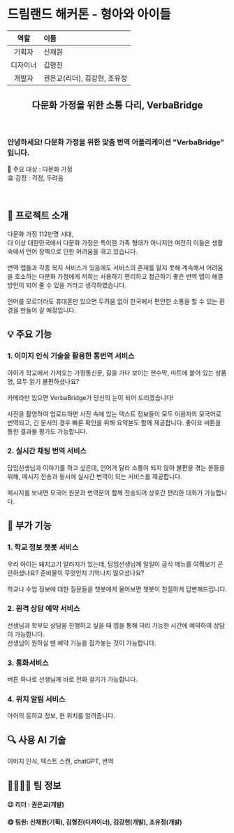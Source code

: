 # 드림랜드 해커톤 - 형아와 아이들

|역할|이름|
|:-:|:-|
|기획자|신채원|
|디자이너|김형진|
|개발자|권은교(리더), 김강현, 조유정|

## <center>다문화 가정을 위한 소통 다리, VerbaBridge</center>
<br>

### 안녕하세요! 다문화 가정을 위한 맞춤 번역 어플리케이션 "VerbaBridge" 입니다.

🤗 주요 대상 : 다문화 가정<br>
😩 감정 : 걱정, 두려움

<br>

## 📒 프로젝트 소개
다문화 가정 112만명 시대, <br>
더 이상 대한민국에서 다문화 가정은 특이한 가족 형태가 아니지만 여전히 이들은 생활 속에서 언어 장벽으로 인한 어려움을 겪고 있습니다. 
<br><br>
번역 앱들과 각종 복지 서비스가 있음에도 서비스의 존재를 알지 못해 계속해서 어려움을 호소하는 다문화 가정에게 저희는 사용하기 편리하고 접근하기 좋은 번역 앱이 해결 방안이 되어 줄 수 있을 거라고 생각하였습니다.
<br><br>
언어를 모르더라도 휴대폰만 있으면 두려움 없이 한국에서 편안한 소통을 할 수 있는 환경을 만들어 갈 예정입니다.

## 💡 주요 기능

### 1. 이미지 인식 기술을 활용한 통번역 서비스
아이가 학교에서 가져오는 가정통신문, 길을 가다 보이는 현수막, 마트에 붙어 있는 상품명, 모두 읽기 불편하셨나요? 
<br><br>
카메라만 있으면 VerbaBridge가 당신의 눈이 되어 드리겠습니다!
<br><br>
사진을 촬영하여 업로드하면 사진 속에 있는 텍스트 정보들이 모두 이용자의 모국어로 번역되고, 긴 문서의 경우 빠른 확인을 위해 요약본도 함께 제공합니다. 좋아요 버튼을 통한 결과물 평가도 가능합니다.
<br>

### 2. 실시간 채팅 번역 서비스
담임선생님과 이야기를 하고 싶은데, 언어가 달라 소통이 되지 않아 불편을 겪는 분들을 위해, 메시지 전송과 동시에 실시간 번역이 되는 서비스를 제공합니다. 
<br><br>
메시지를 보내면 모국어 원문과 번역문이 함께 전송되어 상호간 편리한 대화가 가능합니다.
<br>

## 🎉 부가 기능
### 1. 학교 정보 챗봇 서비스
우리 아이는 돼지고기 알러지가 있는데, 담임선생님께 일일이 급식 메뉴를 여쭤보기 곤란하셨나요? 준비물이 무엇인지 기억나지 않으셨나요? 
<br><br>
학교나 수업 정보에 대한 질문들을 챗봇에게 물어보면 챗봇이 친절하게 답변해드립니다.

### 2. 원격 상담 예약 서비스
선생님과 학부모 상담을 진행하고 싶을 때 앱을 통해 미리 가능한 시간에 예약하여 상담이 가능합니다. 
<br>
선생님이 원하실 땐 예약 기능을 잠가놓는 것이 가능합니다.

### 3. 통화서비스
버튼 하나로 선생님께 바로 전화 걸기가 가능합니다. 

### 4. 위치 알림 서비스
아이의 등하교 정보, 현 위치를 알려줍니다.

## 🔍 사용 AI 기술
이미지 인식, 텍스트 스캔, chatGPT, 번역

## 👩‍👩‍👦‍👦 팀 정보
#### 😉 리더 : 권은교(개발)
#### 😋 팀원: 신채원(기획), 김형진(디자이너), 김강현(개발), 조유정(개발)
